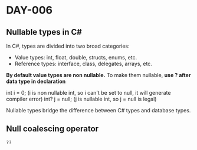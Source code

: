 # DAY-006

## Nullable types in C#

In C#, types are divided into two broad categories:

- Value types: int, float, double, structs, enums, etc.
- Reference types: interface, class, delegates, arrays, etc.

**By default value types are non nullable.** To make them nullable, **use ? after data type in declaration**

int i = 0; (i is non nullable int, so i can't be set to null, it will generate compiler error)
int? j = null; (j is nullable int, so j = null is legal)

Nullable types bridge the difference between C# types and database types.

## Null coalescing operator

`??`